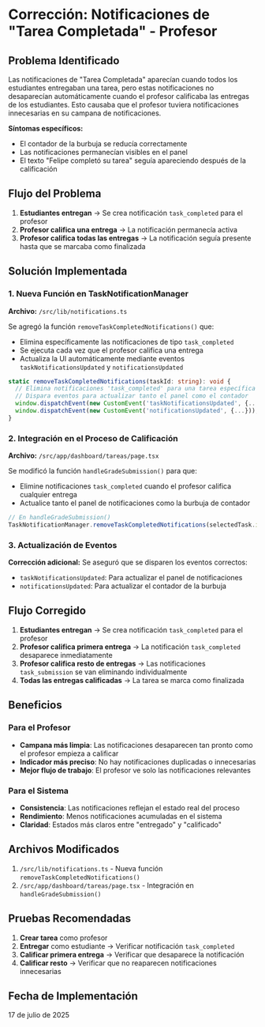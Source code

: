 # Corrección: Notificaciones de "Tarea Completada" - Profesor

## Problema Identificado
Las notificaciones de "Tarea Completada" aparecían cuando todos los estudiantes entregaban una tarea, pero estas notificaciones no desaparecían automáticamente cuando el profesor calificaba las entregas de los estudiantes. Esto causaba que el profesor tuviera notificaciones innecesarias en su campana de notificaciones.

**Síntomas específicos:**
- El contador de la burbuja se reducía correctamente
- Las notificaciones permanecían visibles en el panel
- El texto "Felipe completó su tarea" seguía apareciendo después de la calificación

## Flujo del Problema
1. **Estudiantes entregan** → Se crea notificación `task_completed` para el profesor
2. **Profesor califica una entrega** → La notificación permanecía activa
3. **Profesor califica todas las entregas** → La notificación seguía presente hasta que se marcaba como finalizada

## Solución Implementada

### 1. Nueva Función en TaskNotificationManager

**Archivo:** `/src/lib/notifications.ts`

Se agregó la función `removeTaskCompletedNotifications()` que:
- Elimina específicamente las notificaciones de tipo `task_completed`
- Se ejecuta cada vez que el profesor califica una entrega
- Actualiza la UI automáticamente mediante eventos `taskNotificationsUpdated` y `notificationsUpdated`

```typescript
static removeTaskCompletedNotifications(taskId: string): void {
  // Elimina notificaciones 'task_completed' para una tarea específica
  // Dispara eventos para actualizar tanto el panel como el contador
  window.dispatchEvent(new CustomEvent('taskNotificationsUpdated', {...}));
  window.dispatchEvent(new CustomEvent('notificationsUpdated', {...}));
}
```

### 2. Integración en el Proceso de Calificación

**Archivo:** `/src/app/dashboard/tareas/page.tsx`

Se modificó la función `handleGradeSubmission()` para que:
- Elimine notificaciones `task_completed` cuando el profesor califica cualquier entrega
- Actualice tanto el panel de notificaciones como la burbuja de contador

```typescript
// En handleGradeSubmission()
TaskNotificationManager.removeTaskCompletedNotifications(selectedTask.id);
```

### 3. Actualización de Eventos

**Corrección adicional:** Se aseguró que se disparen los eventos correctos:
- `taskNotificationsUpdated`: Para actualizar el panel de notificaciones
- `notificationsUpdated`: Para actualizar el contador de la burbuja

## Flujo Corregido
1. **Estudiantes entregan** → Se crea notificación `task_completed` para el profesor
2. **Profesor califica primera entrega** → La notificación `task_completed` desaparece inmediatamente
3. **Profesor califica resto de entregas** → Las notificaciones `task_submission` se van eliminando individualmente
4. **Todas las entregas calificadas** → La tarea se marca como finalizada

## Beneficios

### Para el Profesor
- **Campana más limpia**: Las notificaciones desaparecen tan pronto como el profesor empieza a calificar
- **Indicador más preciso**: No hay notificaciones duplicadas o innecesarias
- **Mejor flujo de trabajo**: El profesor ve solo las notificaciones relevantes

### Para el Sistema
- **Consistencia**: Las notificaciones reflejan el estado real del proceso
- **Rendimiento**: Menos notificaciones acumuladas en el sistema
- **Claridad**: Estados más claros entre "entregado" y "calificado"

## Archivos Modificados
1. `/src/lib/notifications.ts` - Nueva función `removeTaskCompletedNotifications()`
2. `/src/app/dashboard/tareas/page.tsx` - Integración en `handleGradeSubmission()`

## Pruebas Recomendadas
1. **Crear tarea** como profesor
2. **Entregar** como estudiante → Verificar notificación `task_completed`
3. **Calificar primera entrega** → Verificar que desaparece la notificación
4. **Calificar resto** → Verificar que no reaparecen notificaciones innecesarias

## Fecha de Implementación
17 de julio de 2025
